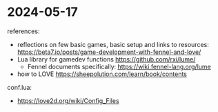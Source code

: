 # 2024-05-17

references:
- reflections on few basic games, basic setup and links to resources: https://beta7.io/posts/game-development-with-fennel-and-love/
- Lua library for gamedev functions https://github.com/rxi/lume/
    - Fennel documents specifically: https://wiki.fennel-lang.org/lume
- how to LOVE https://sheepolution.com/learn/book/contents

conf.lua:
- https://love2d.org/wiki/Config_Files


